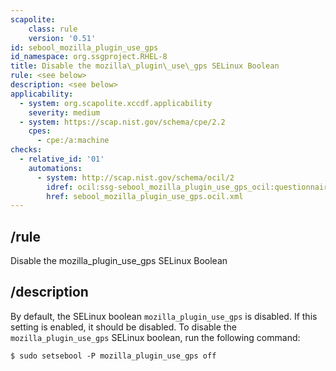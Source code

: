 ```yaml
---
scapolite:
    class: rule
    version: '0.51'
id: sebool_mozilla_plugin_use_gps
id_namespace: org.ssgproject.RHEL-8
title: Disable the mozilla\_plugin\_use\_gps SELinux Boolean
rule: <see below>
description: <see below>
applicability:
  - system: org.scapolite.xccdf.applicability
    severity: medium
  - system: https://scap.nist.gov/schema/cpe/2.2
    cpes:
      - cpe:/a:machine
checks:
  - relative_id: '01'
    automations:
      - system: http://scap.nist.gov/schema/ocil/2
        idref: ocil:ssg-sebool_mozilla_plugin_use_gps_ocil:questionnaire:1
        href: sebool_mozilla_plugin_use_gps.ocil.xml
---
```



## /rule

Disable the mozilla\_plugin\_use\_gps SELinux Boolean

## /description

By
default, the SELinux boolean `mozilla_plugin_use_gps` is disabled. If
this setting is enabled, it should be disabled. To disable the
`mozilla_plugin_use_gps` SELinux boolean, run the following command:

``` 
$ sudo setsebool -P mozilla_plugin_use_gps off
```
